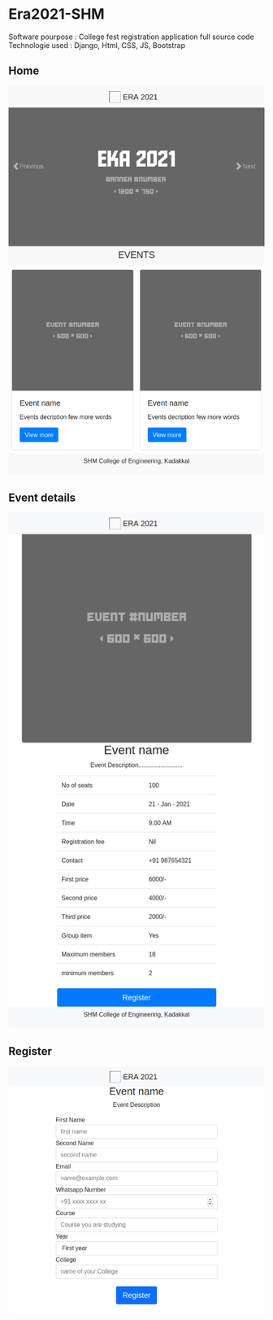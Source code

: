# Era2021-SHM
Software pourpose : College fest registration application full source code
Technologie used  : Django, Html, CSS, JS, Bootstrap

## Home
![Home](screenshots/index.png)
## Event details
![Event details](screenshots/event-details.png)
## Register
![Register](screenshots/register.png)
